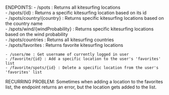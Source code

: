 ENDPOINTS:
    - /spots : Returns all kitesurfing locations  
    - /spots/{id} : Returns a specific kitesurfing location based on its id  
    - /spots/country/{country} : Returns specific kitesurfing locations based on the country name  
    - /spots/wind/{windProbability} : Returns specific kitesurfing locations based on the wind probability  
    - /spots/countries : Returns all kitesurfing countries  
    - /spots/favorites : Returns favorite kitesurfing locations  
      
    - /users/me : Get username of currently logged in user  
    - /favorite/{id} : Add a specific location to the user's 'favorites' list  
    - /favorite/spots/{id} : Delete a specific location from the user's 'favorites' list  
    
RECURRING PROBLEM: Sometimes when adding a location to the favorites list, the endpoint returns an error, but the location gets added to the list.   